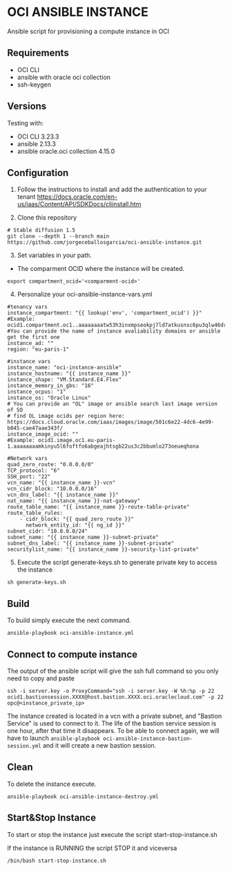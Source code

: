 # OCI ANSIBLE INSTANCE

Ansible script for provisioning a compute instance in OCI

## Requirements

- OCI CLI
- ansible with oracle oci collection
- ssh-keygen

## Versions

Testing with:

- OCI CLI 3.23.3
- ansible 2.13.3
- ansible oracle.oci collection 4.15.0

## Configuration

1. Follow the instructions to install and add the authentication to your tenant https://docs.oracle.com/en-us/iaas/Content/API/SDKDocs/cliinstall.htm

2. Clone this repository

```
# Stable diffusion 1.5
git clone --depth 1 --branch main https://github.com/jorgeceballosgarcia/oci-ansible-instance.git
```

3. Set variables in your path. 

- The comparment OCID where the instance will be created.

```
export compartment_ocid='<comparment-ocid>'
```


4. Personalize your oci-ansible-instance-vars.yml

```
#tenancy vars
instance_compartment: "{{ lookup('env', 'compartment_ocid') }}"
#Example: ocid1.compartment.oc1..aaaaaaaatw53h3inxmpseokpj7ld7atkusnsc6pu3qlw46drotkbhvgpattq
#You can provide the name of instance avaliability domains or ansible get the first one
instance_ad: ""
region: "eu-paris-1"

#instance vars
instance_name: "oci-instance-ansible"
instance_hostname: "{{ instance_name }}"
instance_shape: "VM.Standard.E4.Flex"
instance_memory_in_gbs: "16"
instance_ocpus: "1"
instance_os: "Oracle Linux"
# You can provide an "OL" image or ansible search last image version of SO 
# find OL image ocids per region here: https://docs.cloud.oracle.com/iaas/images/image/501c6e22-4dc6-4e99-b045-cae47aae343f/
instance_image_ocid: ""
#Example: ocid1.image.oc1.eu-paris-1.aaaaaaaamkinyu5l6foftfo6abgeajhtsgb22us3c2bbumlo273oeueqhona

#Network vars
quad_zero_route: "0.0.0.0/0"
TCP_protocol: "6"
SSH_port: "22"
vcn_name: "{{ instance_name }}-vcn"
vcn_cidr_block: "10.0.0.0/16"
vcn_dns_label: "{{ instance_name }}"
nat_name: "{{ instance_name }}-nat-gateway"
route_table_name: "{{ instance_name }}-route-table-private"
route_table_rules:
    - cidr_block: "{{ quad_zero_route }}"
      network_entity_id: "{{ ng_id }}"
subnet_cidr: "10.0.0.0/24"
subnet_name: "{{ instance_name }}-subnet-private"
subnet_dns_label: "{{ instance_name }}-subnet-private"
securitylist_name: "{{ instance_name }}-security-list-private"
```

5. Execute the script generate-keys.sh to generate private key to access the instance

```
sh generate-keys.sh
```

## Build
To build simply execute the next command. 

```
ansible-playbook oci-ansible-instance.yml
```

## Connect to compute instance

The output of the ansible script will give the ssh full command so you only need to copy and paste

```
ssh -i server.key -o ProxyCommand="ssh -i server.key -W %h:%p -p 22 ocid1.bastionsession.XXXX@host.bastion.XXXX.oci.oraclecloud.com" -p 22 opc@<instance_private_ip>
```

The instance created is located in a vcn with a private subnet, and "Bastion Service" is used to connect to it.
The life of the bastion service session is one hour, after that time it disappears. To be able to connect again, we will have to launch ```ansible-playbook oci-ansible-instance-bastion-session.yml``` and it will create a new bastion session.

## Clean
To delete the instance execute.
```
ansible-playbook oci-ansible-instance-destroy.yml
```

## Start&Stop Instance
To start or stop the instance just execute the script start-stop-instance.sh

If the instance is RUNNING the script STOP it and viceversa

```
/bin/bash start-stop-instance.sh
```
